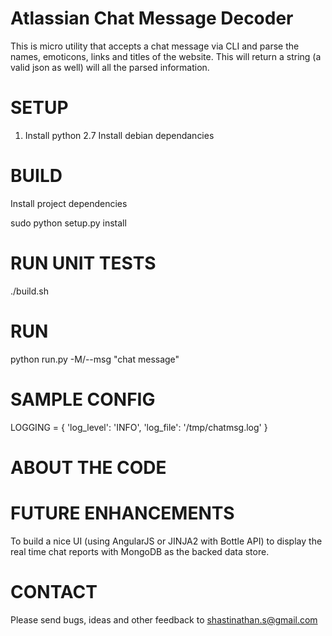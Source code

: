 Atlassian Chat Message Decoder
==============================
This is micro utility that accepts a chat message via CLI and parse the names, emoticons, links and titles of the website. This will return a string (a valid json as well) will all the parsed information.

SETUP
=====
1. Install python 2.7
    Install debian dependancies

BUILD
=====

Install project dependencies

sudo python setup.py install

RUN UNIT TESTS
==============

./build.sh

RUN
===
python run.py -M/--msg "chat message"

SAMPLE CONFIG
=============

LOGGING = {
    'log_level': 'INFO',
    'log_file': '/tmp/chatmsg.log'
}

ABOUT THE CODE
==============


FUTURE ENHANCEMENTS
===================
To build a nice UI (using AngularJS or JINJA2 with Bottle API) to display the real time chat reports with MongoDB as the backed data store. 

CONTACT
=======

Please send bugs, ideas and other feedback to 
shastinathan.s@gmail.com